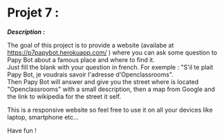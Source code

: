 # Projet 7 :

**_Description :_**

The goal of this project is to provide a website (availabe at https://p7papybot.herokuapp.com/ ) where you can ask some question to Papy Bot about a famous place and where to find it.  
Just fill the blank with your question in french.
For exemple : "S'il te plait Papy Bot, je voudrais savoir l'adresse d'Openclassrooms".  
Then Papy Bot will answer and give you the street where is located "Openclassrooms" with a small description, then a map from Google and the link to wikipedia for the street it self.  

This is a responsive website so feel free to use it on all your devices like laptop, smartphone etc...  

Have fun !